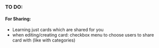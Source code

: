 ### TO DO: 

#### For Sharing: 
- Learning just cards which are shared for you 
- when editing/creating card: checkbox menu to choose users to share card with (like with categories)